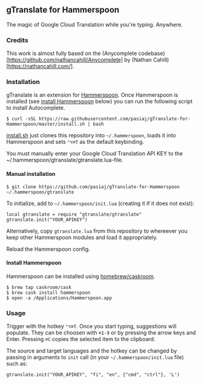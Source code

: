 ## gTranslate for Hammerspoon

The magic of Google Cloud Translation while you're typing. Anywhere.

<!-- ![](http://i.imgur.com/kYoE7hs.gif)
 -->

### Credits

This work is almost fully based on the (Anycomplete codebase)[https://github.com/nathancahill/Anycomplete] by (Nathan Cahill)[https://nathancahill.com/].

### Installation

gTranslate is an extension for [Hammerspoon](http://hammerspoon.org/). Once Hammerspoon is installed (see [install Hammerspoon](#install-hammerspoon) below) you can run the following script to install Autocomplete.

    $ curl -sSL https://raw.githubusercontent.com/pasiaj/gTranslate-for-Hammerspoon/master/install.sh | bash

[install.sh](https://raw.githubusercontent.com/pasiaj/gTranslate-for-Hammerspoon/master/install.sh) just clones this repository into `~/.hammerspoon`, loads it into Hammerspoon and sets `⌃⌥⌘T` as the default keybinding.

You must manually enter your Google Cloud Translation API KEY to the ~/.hammerspoon/gtranslate/gtranslate.lua-file.

#### Manual installation

    $ git clone https://github.com/pasiaj/gTranslate-for-Hammerspoon ~/.hammerspoon/gtranslate

To initialize, add to `~/.hammerspoon/init.lua` (creating it if it does not exist):

    local gtranslate = require "gtranslate/gtranslate"
    gtranslate.init("YOUR_APIKEY")

Alternatively, copy `gtranslate.lua` from this repository to whereever
you keep other Hammerspoon modules and load it appropriately.

Reload the Hammerspoon config.

#### Install Hammerspoon

Hammerspoon can be installed using [homebrew/caskroom](https://caskroom.github.io/).

    $ brew tap caskroom/cask
    $ brew cask install hammerspoon
    $ open -a /Applications/Hammerspoon.app

### Usage

Trigger with the hotkey `⌃⌥⌘T`. Once you start typing, suggestions will populate.
They can be choosen with `⌘1-9` or by pressing the arrow keys and Enter.
Pressing `⌘C` copies the selected item to the clipboard.

The source and target languages and the hotkey can be changed by passing in arguments to
`init` call (in your `~/.hammerspoon/init.lua` file)
such as:

    gtranslate.init("YOUR_APIKEY", "fi", "en", {"cmd", "ctrl"}, 'L')